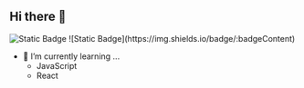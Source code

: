 ## Hi there 👋

<!--
**Ungerer221/Ungerer221** is a ✨ _special_ ✨ repository because its `README.md` (this file) appears on your GitHub profile.

Here are some ideas to get you started:

- 🔭 I’m currently working on ...
- 🌱 I’m currently learning ...
- 👯 I’m looking to collaborate on ...
- 🤔 I’m looking for help with ...
- 💬 Ask me about ...
- 📫 How to reach me: ...
- 😄 Pronouns: ...
- ⚡ Fun fact: ...
-->

<img alt="Static Badge" src="https://img.shields.io/badge/:badgeContent">
![Static Badge](https://img.shields.io/badge/:badgeContent)



- 🌱 I’m currently learning ...
    - JavaScript 
    - React
